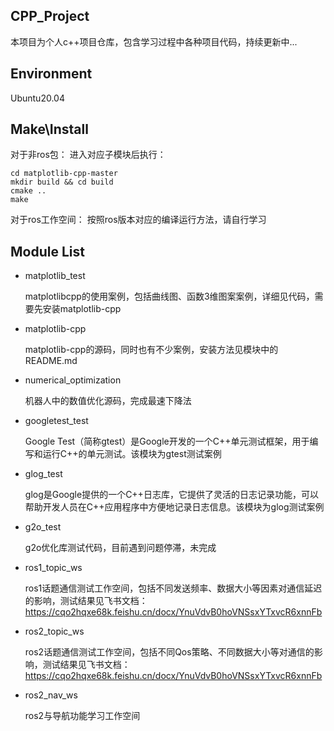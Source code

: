 CPP_Project
------------
本项目为个人c++项目仓库，包含学习过程中各种项目代码，持续更新中...

Environment
------------
Ubuntu20.04

Make\Install
------------
对于非ros包：
进入对应子模块后执行：
```
cd matplotlib-cpp-master
mkdir build && cd build
cmake ..
make
```

对于ros工作空间：
按照ros版本对应的编译运行方法，请自行学习

Module List
----------
* matplotlib_test
  
  matplotlibcpp的使用案例，包括曲线图、函数3维图案案例，详细见代码，需要先安装matplotlib-cpp

* matplotlib-cpp

  matplotlib-cpp的源码，同时也有不少案例，安装方法见模块中的README.md

* numerical_optimization

  机器人中的数值优化源码，完成最速下降法

* googletest_test

  Google Test（简称gtest）是Google开发的一个C++单元测试框架，用于编写和运行C++的单元测试。该模块为gtest测试案例

* glog_test

  glog是Google提供的一个C++日志库，它提供了灵活的日志记录功能，可以帮助开发人员在C++应用程序中方便地记录日志信息。该模块为glog测试案例

* g2o_test

  g2o优化库测试代码，目前遇到问题停滞，未完成

* ros1_topic_ws

  ros1话题通信测试工作空间，包括不同发送频率、数据大小等因素对通信延迟的影响，测试结果见飞书文档：https://cqo2hqxe68k.feishu.cn/docx/YnuVdvB0hoVNSsxYTxvcR6xnnFb

* ros2_topic_ws

  ros2话题通信测试工作空间，包括不同Qos策略、不同数据大小等对通信的影响，测试结果见飞书文档：https://cqo2hqxe68k.feishu.cn/docx/YnuVdvB0hoVNSsxYTxvcR6xnnFb

* ros2_nav_ws

  ros2与导航功能学习工作空间